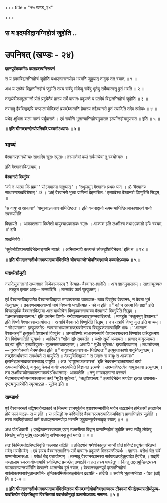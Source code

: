 +++
title = "१७ खण्ड_२४"

+++


## स य इदमविद्वानग्निहोत्रं जुहोति ..

# **उपनिषत् (खण्डः - २४)**

**ज्ञानपूर्वककर्मणः फलप्रदत्त्वनिरूपणं**

स य इदमविद्वानग्निहोत्रं जुहोति यथाङ्गारानपोह्य भस्मनि जुहुयात् तादृक् तत् स्यात् ॥ १ ॥

अथ य एतदेवं विद्वानग्निहोत्रं जुहोति तस्य सर्वेषु लोकेषु सर्वेषु भूतेषु सर्वेष्वात्मसु हुतं भवति ॥ २ ॥

तद्यथेषीकातूलमग्नौ प्रोतं प्रदूयेतैवं हास्य सर्वे पाप्मनः प्रदूयन्ते य एतदेवं विद्वानग्निहोत्रं जुहोति ॥ ३ ॥

तस्मादु हैवंविद्यद्यपि चण्डालायोच्छिष्टं प्रयच्छेदात्मनि हैवास्य तद्वैश्वानरो हुतं स्यादिति तदेष श्लोकः ॥ ४ ॥

यथेह क्षुधिता बाला मातरं पर्युपासते । एवं सर्वाणि भूतान्याग्निहोत्रमुपासत इत्यग्निहोत्रमुपासत ॥ इति ॥ ५ ॥

**॥ इति श्रीमच्छान्दोग्योपनिषदि पञ्चमोऽध्यायः ॥ ५ ॥**

## **भाष्यं**

वैश्वानरज्ञानयोग्याः साक्षादेव सुराः स्मृताः ।तस्मात्तेषां फलं सर्वमन्येषां तु स्वयोग्यतः ।

इति वैश्वानरविद्यायाम् ।

**वैश्वानरो विष्णुरेव**

'को न आत्मा किं ब्रह्म' ' सोऽयमात्मा चतुष्पात् ' । 'स्थुलभुग् वैश्वानरः प्रथमः पादः । ॐ 'वैश्वानरः साधारणशब्दविशेषात् ' ॐ । 'अहं वैश्वानरो भूत्वा प्राणिनां देहमाश्रितः ' इत्यादेश्च वैश्वानरो विष्णुरिति सिद्धम् ॥

'स वायुः स आकाशः' 'वायुश्वाऽकाशश्चाधितिष्ठतः । इति वचनाद्वायो रूपमन्याधिष्ठितमाकाशाख्यं वायोः स्वरूपमिति

विज्ञायते । 'आकाशनामा विघ्नेशो वायुश्चाऽकाशकः स्मृतः । आकाश इति लक्ष्मीश्च तथाऽऽकाशो हरिः स्वयम् ॥' इति

शब्दनिर्णये ।

'सुतेजोविश्वरूपादिभेदेनाङ्गानि मापतेः । अभिन्नान्यपि कथ्यन्ते लोकदृष्टिविभेदतः' इति च ॥ २४ ॥

**॥ इति श्रीमदानन्दतीर्थभगवत्पादाचार्यविरचिते श्रीमच्छान्दोग्योपनिषद्भाष्ये पञ्चमोऽध्यायः ॥ ५॥**

### पदार्थकौमुदी

नरादिसुरान्तानां सम्यग्ज्ञानं किमेकप्रकारम् ? नेत्याह- वैश्वानर-ज्ञानेति । अत्र ज्ञानमुपासनम् । साक्षान्मुख्यतः । तत्कुत इत्यत आह— तस्मादिति । तस्मादेव फलं श्रुत्युक्तम् ।

एवं वैश्वानरविद्यायामेव वैश्वानरविद्याया भगवत्परतया व्याख्यात- त्वाद विष्णुरेव वैश्वानरः, न देवता भूतं चेत्युक्तम् । प्रकरणसमाख्याभ्यां चायं निश्चयो भवतीत्याह - को न इति ॥ " को न आत्मा किं ब्रह्म" इति विचारपूर्वकं वैश्वानरविद्याया आरभ्याधीत्वेन विष्णुप्रकरणत्वाच्च वैश्वानरो विष्णुरिति सिद्धम् । “अनात्तत्वादनात्मानः" इति वचनेन विष्णो- रन्येषामात्मत्वाद्यसम्भवादित्यर्थः । माण्डूके “स्थूलभुग् वैश्वानरः” इति विष्णौ वैश्वानरशब्दप्रयोगात् । अत्रापि वैश्वानरो विष्णुरिति सिद्धम् । नच तत्रापि विष्णुः कुत इति वाच्यम् । " सोऽयमात्मा" इत्युपक्रमेऽ- न्यत्रासम्भव्यात्मशब्दश्रवणेनास्य विष्णुप्रकरणत्वादिति भावः। ‘“आत्मानं वैश्वानरम्’” इत्युक्तो वैश्वानरो विष्णुरेव । अग्नाविष्णोः साधारणस्यापि वैश्वानरशब्दस्य विष्णावेव प्रसिद्धात्मश देन विशेषणादिति सूत्रार्थः । आदिपदेन "शीण द्यौः समवर्तत । चक्षोः सूर्यो अजायत । प्राणाद् वायुरजायत । पद्भ्यां भूमिः" इत्यादिपुरुष- सूक्तसमाख्याग्रहणम् । अत्रापि " मूर्धेव सुतेजाः" इत्यादिश्रवणात् । तथाचोक्तम् — पुरुषविधमपि चैनमधीयत इति ॥ " वायुश्चाऽकाशश्चा- धितिष्ठतः " इत्युक्ताकाशो वायुरेवेत्युक्तम् । तच्छ्रौतार्थापत्त्या समर्थयते स वायुरिति ॥ देवसुषिविद्यायां " स उदानः स वायुः स आकाशः” इत्यभेदवचनादाकाशस्तावद् वायुरेव । अत्र “वायुश्चाऽकाशश्च' 'इति भेदवचनादाकाशाख्यं बायो रूपमन्याधिष्ठितं, बायुस्तु केवलं वायोः स्वरूपमिति विज्ञायत इत्यर्थः । लक्ष्म्याविष्टत्वेन वायुराकाश इत्युक्तम् । तत्र लक्ष्मीवाय्वोराकाशनामकत्वेऽभिधानमाह- आकाशेति ॥ ननु भगवदङ्गानां परस्परं भेदाभावादन्योन्यनामवत्त्वाच्च कथं "मूर्धेव सुतेजाः”, “चक्षुर्विश्वरूपः " इत्यादिभेदेन व्यपदेश इत्यत उपासक-दृष्ट्यनुसारेणेति स्मृत्याऽऽह - सुतेज इति ॥

### **खण्डार्थः**

एवं वैश्वानररूपं तद्विषयहोमप्रकारं च निरूप्य ज्ञानपूर्वहोम एवावश्यम्भावीति भावेन तदज्ञानेन होमेऽनर्थं तज्ज्ञानेन होमे फलं चाऽह- स य इति । सः प्रसिद्धो यः कश्चिदिदं वैश्वानरस्वरूपादिकमविद्वान् प्राणाग्निहोत्रं जुहोति । तस्य तदग्रिहोत्राख्यं कर्म यथाऽङ्गारानपोह्य भस्मनि जुहुयान्मूर्खस्तादृक् स्यात् ॥ १ ॥

अथ योऽधिकारी । एतद्वैश्वानरस्वरूपम् एवम् उक्तरीत्या विद्वान् प्राणाग्निहोत्रं जुहोति तस्य सर्वेषु लोकेषु स्थितेषु सर्वेषु भूतेषु तदन्तर्गतेषु सर्वेष्वात्मसु हुतं भवति ॥ २ ॥

ततः किमित्यतोऽनिष्टनिवृत्तिं फलमाह तदिति ॥ तन्निदर्शनं यथेषीकातूलं चाग्नौ प्रोतं प्रविष्टं प्रदूयेत परितप्तं भवेद् भस्मीभवेद् । एवं हास्य वैश्वानरज्ञानिनः सर्वे पाप्मानः प्रदूयन्ते विनश्यन्तीत्यर्थः । ज्ञानम- परोक्षं चेत् सर्वे पाप्मानोऽनारब्धाः । परोक्षं चेद् यथायोग्यम् । तस्मादु वैश्वानरज्ञानस्य सर्वपापक्षयहेतुत्वादेव हैवंवित् । यद्यपि चण्डालाय स्मरणायोग्यायापि स्वोच्छिष्टं प्रयच्छेत् तथाऽपि न तत् तस्य पापहेतुः । किन्तु तद्दत्तमुच्छिष्टमस्य चण्डालस्यान्तर्यामिणि वैश्वानरे आत्मन्येव हुतं स्यात् । वैश्वानरज्ञानपूर्वं कृतमग्निहोत्रं सर्वलोकस्थसर्वभूतान्तर्यामि- तृप्तिकरमित्येतच्छ्लोकेन द्रढयति - तदिति ॥ सर्वाणि भूतान्यभीष्टा - पेक्षा (क्षी) णि ॥ ३-५ ॥

**॥ इति श्रीमदानन्दतीर्थभगवत्पादाचार्यविरचितस्य श्रीमच्छन्दोगोपनिषद्भाष्यस्य टीकायां श्रीमद्वेदव्यासतीर्थपूज्य- पादशिष्येण वेदेशभिक्षुणा विरचितायां पदार्थकौमुद्यां पञ्चमोऽध्यायः समाप्तः ॥ ५ ॥**

